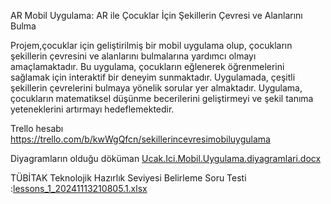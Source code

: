 AR Mobil Uygulama: AR ile Çocuklar İçin Şekillerin Çevresi ve Alanlarını Bulma

Projem,çocuklar için geliştirilmiş bir mobil uygulama olup, çocukların şekillerin çevresini ve alanlarını bulmalarına yardımcı olmayı amaçlamaktadır. Bu uygulama, çocukların eğlenerek öğrenmelerini sağlamak için interaktif bir deneyim sunmaktadır. Uygulamada, çeşitli şekillerin çevrelerini bulmaya yönelik sorular yer almaktadır. Uygulama, çocukların matematiksel düşünme becerilerini geliştirmeyi ve şekil tanıma yeteneklerini artırmayı hedeflemektedir.

Trello hesabı https://trello.com/b/kwWgQfcn/sekillerincevresimobiluygulama

Diyagramların olduğu döküman 
[Ucak.Ici.Mobil.Uygulama.diyagramlari.docx](https://github.com/user-attachments/files/18541699/Ucak.Ici.Mobil.Uygulama.diyagramlari.docx)

TÜBİTAK Teknolojik Hazırlık Seviyesi Belirleme Soru Testi :[lessons_1_20241113210805.1.xlsx](https://github.com/user-attachments/files/18541706/lessons_1_20241113210805.1.xlsx)
